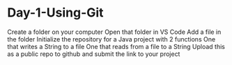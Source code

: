 # Day-1-Using-Git
Create a folder on your computer Open that folder in VS Code Add a file in the folder Initialize the repository for a Java project with 2 functions One that writes a String to a file One that reads from a file to a String    Upload this as a public repo to github and submit the link to your project

